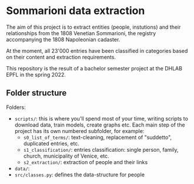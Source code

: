 # Sommarioni data extraction


The aim of this project is to extract entities (people, instutions) and their relationships from the 1808 Venetian Sommarioni, the registry accompanying the 1808 Napoleonian cadaster.

At the moment, all 23'000 entries have been classified in categories based on their content and extraction requirements. 

This repository is the result of a bachelor semester project at the DHLAB EPFL in the spring 2022.

## Folder structure

Folders:
- `scripts/`: this is where you'll spend most of your time, writing scripts to download data, train models, create graphs etc. Each main step of the project has its own numbered subfolder, for example:
    + `s0_list_of_terms/`: text-cleaning, replacement of "suddetto", duplicated entries, etc.
    + `s1_classification/`: entries classification: single person, family, church, municipality of Venice, etc.
    + `s2_extraction/`:  extraction of people and their links
- `data/`:
- `src/classes.py`: defines the data-structure for people


